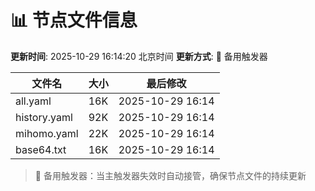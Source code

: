# 📊 节点文件信息

**更新时间**: 2025-10-29 16:14:20 北京时间
**更新方式**: 🔄 备用触发器

| 文件名 | 大小 | 最后修改 |
|--------|------|----------|
| all.yaml | 16K | 2025-10-29 16:14 |
| history.yaml | 92K | 2025-10-29 16:14 |
| mihomo.yaml | 22K | 2025-10-29 16:14 |
| base64.txt | 16K | 2025-10-29 16:14 |

> 🔄 备用触发器：当主触发器失效时自动接管，确保节点文件的持续更新
